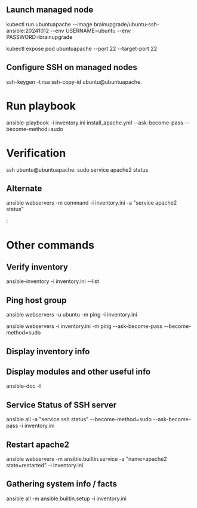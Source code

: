 ## Launch managed node
kubectl run ubuntuapache --image brainupgrade/ubuntu-ssh-ansible:20241012 --env USERNAME=ubuntu --env PASSWORD=brainupgrade

kubectl expose pod ubuntuapache --port 22 --target-port 22

## Configure SSH on managed nodes
ssh-keygen -t rsa
ssh-copy-id ubuntu@ubuntuapache.<username>


# Run playbook
ansible-playbook -i inventory.ini install_apache.yml --ask-become-pass --become-method=sudo 

# Verification
ssh ubuntu@ubuntuapache.<username>
sudo service apache2 status

## Alternate 
ansible webservers -m command -i inventory.ini -a "service apache2 status"

<managed-node-ip>:<port>    

# Other commands

## Verify inventory
ansible-inventory -i inventory.ini --list

## Ping host group
ansible webservers -u ubuntu -m ping -i inventory.ini 

ansible webservers -i inventory.ini -m ping --ask-become-pass  --become-method=sudo

## Display inventory info
 <!-- ansible-playbook -i inventory.ini install_apache.yml --ask-become-pass --become-method=sudo  -->

## Display modules and other useful info
ansible-doc -l

## Service Status of SSH server
ansible all -a "service ssh status" --become-method=sudo --ask-become-pass -i inventory.ini

## Restart apache2
ansible webservers -m ansible.builtin.service -a "name=apache2 state=restarted" -i inventory.ini

## Gathering system info / facts
ansible all -m ansible.builtin.setup -i inventory.ini 